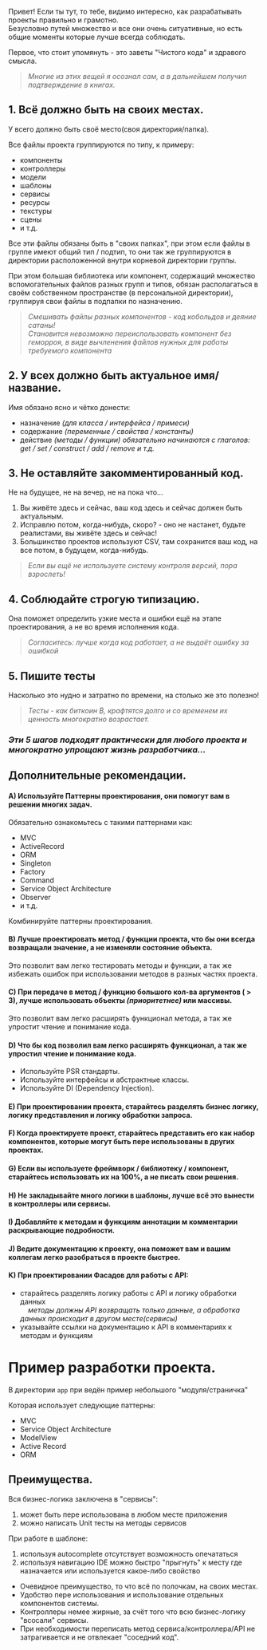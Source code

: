 Привет! Если ты тут, то тебе, видимо интересно, как разрабатывать проекты правильно и грамотно.  
Безусловно путей множество и все они очень ситуативные, но есть общие моменты которые лучше всегда соблюдать.

Первое, что стоит упомянуть - это заветы "Чистого кода" и здравого смысла.  
> _Многие из этих вещей я осознал сам, а в дальнейшем получил подтверждение в книгах._

## 1. Всё должно быть на своих местах.
У всего должно быть своё место(своя директория/папка).  

Все файлы проекта группируются по типу, к примеру:
- компоненты
- контроллеры
- модели
- шаблоны
- сервисы
- ресурсы
- текстуры
- сцены
- и т.д.  

Все эти файлы обязаны быть в "своих папках", при этом если файлы в группе имеют общий тип / подтип, то они так же группируются в директории расположенной внутри корневой директории группы.

При этом большая библиотека или компонент, содержащий множество вспомогательных файлов разных групп и типов, обязан располагаться в своём собственном пространстве (в персональной директории), группируя свои файлы в подпапки по назначению.  
> _Смешивать файлы разных компонентов - код кобольдов и деяние сатаны!  
Становится невозможно переиспользовать компонент без геморроя, в виде вычленения файлов нужных для работы требуемого компонента_

## 2. У всех должно быть актуальное имя/название.
Имя обязано ясно и чётко донести:
- назначение _(для класса / интерфейса / примеси)_
- содержание _(переменные / свойства / константы)_
- действие _(методы / функции)_
  _обязательно начинаются с глаголов: get / set / construct / add / remove и т.д._

## 3. Не оставляйте закомментированный код.
Не на будущее, не на вечер, не на пока что...

1. Вы живёте здесь и сейчас, ваш код здесь и сейчас должен быть актуальным.  
2. Исправлю потом, когда-нибудь, скоро? - оно не настанет, будьте реалистами, вы живёте здесь и сейчас!  
3. Большинство проектов используют CSV, там сохранится ваш код, на все потом, в будущем, когда-нибудь.  
> _Если вы ещё не используете систему контроля версий, пора взрослеть!_

## 4. Соблюдайте строгую типизацию.
Она поможет определить узкие места и ошибки ещё на этапе проектирования, а не во время исполнения кода.  
> _Согласитесь: лучше когда код работает, а не выдаёт ошибку за ошибкой_

## 5. Пишите тесты
Насколько это нудно и затратно по времени, на столько же это полезно!
> _Тесты - как биткоин ₿, крафтятся долго и со временем их ценность многократно возрастает._

### <i>Эти 5 шагов подходят практически для любого проекта и многократно упрощают жизнь разработчика...</i>

## Дополнительные рекомендации.

#### A) Используйте Паттерны проектирования, они помогут вам в решении многих задач.
Обязательно ознакомьтесь с такими паттернами как: 
- MVC
- ActiveRecord
- ORM
- Singleton
- Factory
- Command
- Service Object Architecture
- Observer
- и т.д.

Комбинируйте паттерны проектирования.

#### B) Лучше проектировать метод / функции проекта, что бы они всегда возвращали значение, а не изменяли состояние объекта.
Это позволит вам легко тестировать методы и функции, а так же избежать ошибок при использовании методов в разных частях проекта.

#### C) При передаче в метод / функцию большого кол-ва аргументов ( > 3), лучше использовать объекты _(приоритетнее)_ или массивы.
Это позволит вам легко расширять функционал метода, а так же упростит чтение и понимание кода.

#### D) Что бы код позволил вам легко расширять функционал, а так же упростил чтение и понимание кода.
 - Используйте PSR стандарты.
 - Используйте интерфейсы и абстрактные классы.
 - Используйте DI (Dependency Injection).

#### E) При проектировании проекта, старайтесь разделять бизнес логику, логику представления и логику обработки запроса.

#### F) Когда проектируете проект, старайтесь представить его как набор компонентов, которые могут быть пере использованы в других проектах.

#### G) Если вы используете фреймворк / библиотеку / компонент, старайтесь использовать их на 100%, а не писать свои решения.

#### H) Не закладывайте много логики в шаблоны, лучше всё это вынести в контроллеры или сервисы.

#### I) Добавляйте к методам и функциям аннотации м комментарии раскрывающие подробности.

#### J) Ведите документацию к проекту, она поможет вам и вашим коллегам легко разобраться в проекте быстрее.

#### K) При проектировании Фасадов для работы с API:
 - старайтесь разделять логику работы с API и логику обработки данных  
 &nbsp; &nbsp; _методы должны API возвращать только данные, а обработка данных происходит в другом месте(сервисы)_
 - указывайте ссылки на документацию к API в комментариях к методам и функциям






# Пример разработки проекта.

В директории `app` при ведён пример небольшого "модуля/страничка"

Которая использует следующие паттерны: 
- MVC
- Service Object Architecture
- ModelView
- Active Record
- ORM


## Преимущества.

Вся бизнес-логика заключена в "сервисы":  
1. может быть пере использована в любом месте приложения  
2. можно написать Unit тесты на методы сервисов  

При работе в шаблоне:  
1. используя autocomplete отсутствует возможность опечататься  
2. используя навигацию IDE можно быстро "прыгнуть" к месту где назначается или используется какое-либо свойство  


- Очевидное преимущество, то что всё по полочкам, на своих местах.  
- Удобство пере использования и использование отдельных компонентов системы.  
- Контроллеры немее жирные, за счёт того что всю бизнес-логику "всосали" сервисы.  
- При необходимости переписать метод сервиса/контроллера/API не затрагивается и не отвлекает "соседний код".  
